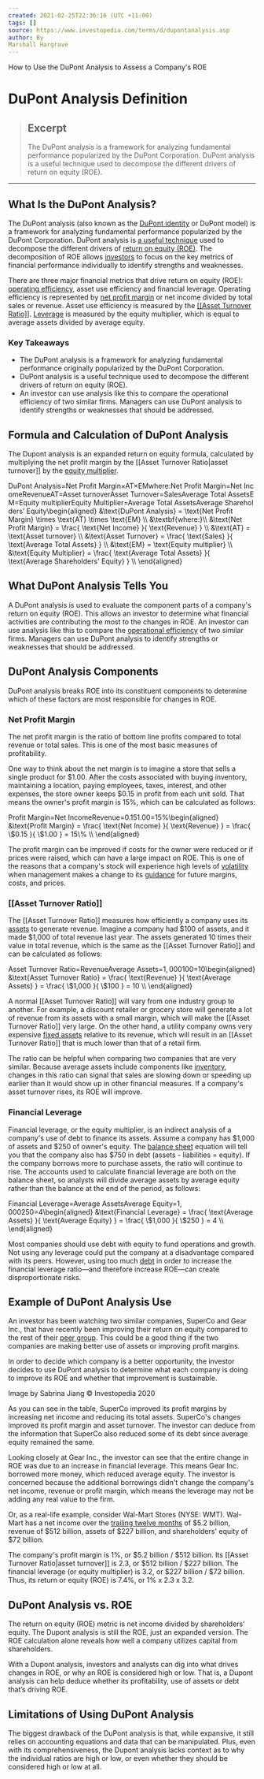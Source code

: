 ```yaml
---
created: 2021-02-25T22:36:16 (UTC +11:00)
tags: []
source: https://www.investopedia.com/terms/d/dupontanalysis.asp
author: By
Marshall Hargrave
---
```

How to Use the DuPont Analysis to Assess a Company's ROE
# DuPont Analysis Definition

> ## Excerpt
> The DuPont analysis is a framework for analyzing fundamental performance popularized by the DuPont Corporation. DuPont analysis is a useful technique used to decompose the different drivers of return on equity (ROE).

---
## What Is the DuPont Analysis?

The DuPont analysis (also known as the [DuPont identity](https://www.investopedia.com/terms/d/dupontidentity.asp) or DuPont model) is a framework for analyzing fundamental performance popularized by the DuPont Corporation. DuPont analysis is [a useful technique](https://www.investopedia.com/articles/fundamental-analysis/08/dupont-analysis.asp) used to decompose the different drivers of [return on equity (ROE)](https://www.investopedia.com/terms/r/returnonequity.asp). The decomposition of ROE allows [investors](https://www.investopedia.com/terms/i/investor.asp) to focus on the key metrics of financial performance individually to identify strengths and weaknesses.

There are three major financial metrics that drive return on equity (ROE): [operating efficiency](https://www.investopedia.com/terms/o/operationalefficiency.asp), asset use efficiency and financial leverage. Operating efficiency is represented by [net profit margin](https://www.investopedia.com/terms/n/net_margin.asp) or net income divided by total sales or revenue. Asset use efficiency is measured by the [[[Asset Turnover Ratio]]](https://www.investopedia.com/terms/a/assetturnover.asp). [Leverage](https://www.investopedia.com/terms/l/leverage.asp) is measured by the equity multiplier, which is equal to average assets divided by average equity.

### Key Takeaways

-   The DuPont analysis is a framework for analyzing fundamental performance originally popularized by the DuPont Corporation.
-   DuPont analysis is a useful technique used to decompose the different drivers of return on equity (ROE). 
-   An investor can use analysis like this to compare the operational efficiency of two similar firms. Managers can use DuPont analysis to identify strengths or weaknesses that should be addressed.

## Formula and Calculation of DuPont Analysis

The Dupont analysis is an expanded return on equity formula, calculated by multiplying the net profit margin by the [[Asset Turnover Ratio|asset turnover]] by the [equity multiplier](https://www.investopedia.com/terms/e/equitymultiplier.asp).

DuPont Analysis\=Net Profit Margin×AT×EMwhere:Net Profit Margin\=Net IncomeRevenueAT\=Asset turnoverAsset Turnover\=SalesAverage Total AssetsEM\=Equity multiplierEquity Multiplier\=Average Total AssetsAverage Shareholders’ Equity\\begin{aligned} &\\text{DuPont Analysis} = \\text{Net Profit Margin} \\times \\text{AT} \\times \\text{EM} \\\\ &\\textbf{where:}\\\\ &\\text{Net Profit Margin} = \\frac{ \\text{Net Income} }{ \\text{Revenue} } \\\\ &\\text{AT} = \\text{Asset turnover} \\\\ &\\text{Asset Turnover} = \\frac{ \\text{Sales} }{ \\text{Average Total Assets} } \\\\ &\\text{EM} = \\text{Equity multiplier} \\\\ &\\text{Equity Multiplier} = \\frac{ \\text{Average Total Assets} }{ \\text{Average Shareholders' Equity} } \\\\ \\end{aligned}

## What DuPont Analysis Tells You

A DuPont analysis is used to evaluate the component parts of a company's return on equity (ROE). This allows an investor to determine what financial activities are contributing the most to the changes in ROE. An investor can use analysis like this to compare the [operational efficiency](https://www.investopedia.com/terms/o/operationalefficiency.asp) of two similar firms. Managers can use DuPont analysis to identify strengths or weaknesses that should be addressed.

## DuPont Analysis Components

DuPont analysis breaks ROE into its constituent components to determine which of these factors are most responsible for changes in ROE.

### Net Profit Margin

The net profit margin is the ratio of bottom line profits compared to total revenue or total sales. This is one of the most basic measures of profitability.

One way to think about the net margin is to imagine a store that sells a single product for $1.00. After the costs associated with buying inventory, maintaining a location, paying employees, taxes, interest, and other expenses, the store owner keeps $0.15 in profit from each unit sold. That means the owner's profit margin is 15%, which can be calculated as follows:

Profit Margin\=Net IncomeRevenue\=$0.15$1.00\=15%\\begin{aligned} &\\text{Profit Margin} = \\frac{ \\text{Net Income} }{ \\text{Revenue} } = \\frac{ \\$0.15 }{ \\$1.00 } = 15\\% \\\\ \\end{aligned}

The profit margin can be improved if costs for the owner were reduced or if prices were raised, which can have a large impact on ROE. This is one of the reasons that a company's stock will experience high levels of [volatility](https://www.investopedia.com/terms/v/volatility.asp) when management makes a change to its [guidance](https://www.investopedia.com/terms/g/guidance.asp) for future margins, costs, and prices.

### [[Asset Turnover Ratio]]

The [[Asset Turnover Ratio]] measures how efficiently a company uses its [assets](https://www.investopedia.com/terms/a/asset.asp) to generate revenue. Imagine a company had $100 of assets, and it made $1,000 of total revenue last year. The assets generated 10 times their value in total revenue, which is the same as the [[Asset Turnover Ratio]] and can be calculated as follows:

Asset Turnover Ratio\=RevenueAverage Assets\=$1,000$100\=10\\begin{aligned} &\\text{Asset Turnover Ratio} = \\frac{ \\text{Revenue} }{ \\text{Average Assets} } = \\frac{ \\$1,000 }{ \\$100 } = 10 \\\\ \\end{aligned}

A normal [[Asset Turnover Ratio]] will vary from one industry group to another. For example, a discount retailer or grocery store will generate a lot of revenue from its assets with a small margin, which will make the [[Asset Turnover Ratio]] very large. On the other hand, a utility company owns very expensive [fixed assets](https://www.investopedia.com/terms/f/fixedasset.asp) relative to its revenue, which will result in an [[Asset Turnover Ratio]] that is much lower than that of a retail firm.

The ratio can be helpful when comparing two companies that are very similar. Because average assets include components like [inventory](https://www.investopedia.com/terms/i/inventory.asp), changes in this ratio can signal that sales are slowing down or speeding up earlier than it would show up in other financial measures. If a company's asset turnover rises, its ROE will improve.

### Financial Leverage

Financial leverage, or the equity multiplier, is an indirect analysis of a company's use of debt to finance its assets. Assume a company has $1,000 of assets and $250 of owner's equity. The [balance sheet](https://www.investopedia.com/terms/b/balancesheet.asp) equation will tell you that the company also has $750 in debt (assets - liabilities = equity). If the company borrows more to purchase assets, the ratio will continue to rise. The accounts used to calculate financial leverage are both on the balance sheet, so analysts will divide average assets by average equity rather than the balance at the end of the period, as follows:

Financial Leverage\=Average AssetsAverage Equity\=$1,000$250\=4\\begin{aligned} &\\text{Financial Leverage} = \\frac{ \\text{Average Assets} }{ \\text{Average Equity} } = \\frac{ \\$1,000 }{ \\$250 } = 4 \\\\ \\end{aligned}

Most companies should use debt with equity to fund operations and growth. Not using any leverage could put the company at a disadvantage compared with its peers. However, using too much [debt](https://www.investopedia.com/terms/d/debt.asp) in order to increase the financial leverage ratio—and therefore increase ROE—can create disproportionate risks.

## Example of DuPont Analysis Use

An investor has been watching two similar companies, SuperCo and Gear Inc., that have recently been improving their return on equity compared to the rest of their [peer group](https://www.investopedia.com/terms/p/peer-group.asp). This could be a good thing if the two companies are making better use of assets or improving profit margins.

In order to decide which company is a better opportunity, the investor decides to use DuPont analysis to determine what each company is doing to improve its ROE and whether that improvement is sustainable.

Image by Sabrina Jiang © Investopedia 2020

As you can see in the table, SuperCo improved its profit margins by increasing net income and reducing its total assets. SuperCo's changes improved its profit margin and asset turnover. The investor can deduce from the information that SuperCo also reduced some of its debt since average equity remained the same.

Looking closely at Gear Inc., the investor can see that the entire change in ROE was due to an increase in financial leverage. This means Gear Inc. borrowed more money, which reduced average equity. The investor is concerned because the additional borrowings didn't change the company's net income, revenue or profit margin, which means the leverage may not be adding any real value to the firm.

Or, as a real-life example, consider Wal-Mart Stores (NYSE: WMT). Wal-Mart has a net income over the [trailing twelve months](https://www.investopedia.com/terms/t/ttm.asp) of $5.2 billion, revenue of $512 billion, assets of $227 billion, and shareholders' equity of $72 billion.

The company's profit margin is 1%, or $5.2 billion / $512 billion. Its [[Asset Turnover Ratio|asset turnover]] is 2.3, or $512 billion / $227 billion. The financial leverage (or equity multiplier) is 3.2, or $227 billion / $72 billion. Thus, its return or equity (ROE) is 7.4%, or 1% x 2.3 x 3.2.

## DuPont Analysis vs. ROE

The return on equity (ROE) metric is net income divided by shareholders’ equity. The Dupont analysis is still the ROE, just an expanded version. The ROE calculation alone reveals how well a company utilizes capital from shareholders.

With a Dupont analysis, investors and analysts can dig into what drives changes in ROE, or why an ROE is considered high or low. That is, a Dupont analysis can help deduce whether its profitability, use of assets or debt that’s driving ROE.

## Limitations of Using DuPont Analysis

The biggest drawback of the DuPont analysis is that, while expansive, it still relies on accounting equations and data that can be manipulated. Plus, even with its comprehensiveness, the Dupont analysis lacks context as to why the individual ratios are high or low, or even whether they should be considered high or low at all.
